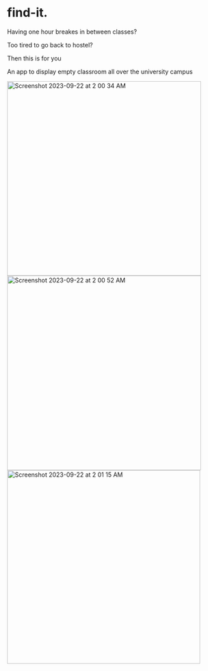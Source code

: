 # find-it.
Having one hour breakes in between classes?

Too tired to go back to hostel?

Then this is for you

An app to display empty classroom all over the university campus



<img width="453" alt="Screenshot 2023-09-22 at 2 00 34 AM" src="https://github.com/RamanaRaj7/find-it./assets/121662996/5c3e57c9-0bf0-4e0a-b82e-76874214decf">

<img width="453" alt="Screenshot 2023-09-22 at 2 00 52 AM" src="https://github.com/RamanaRaj7/find-it./assets/121662996/0a157f17-2fd1-4b91-b0bb-966551c1f210">

<img width="451" alt="Screenshot 2023-09-22 at 2 01 15 AM" src="https://github.com/RamanaRaj7/find-it./assets/121662996/05c05ea1-fc76-4364-818e-765385a1beab">



